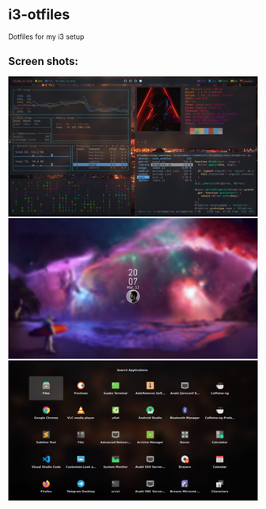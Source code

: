# i3-otfiles

Dotfiles for my i3 setup

## Screen shots:

![workspace](ws.png)
![lockscreen](lockscreen.png)
![apps](apps.png)
